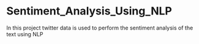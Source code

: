 # Sentiment_Analysis_Using_NLP
In this project twitter data is used to perform the sentiment analysis of the text using NLP
